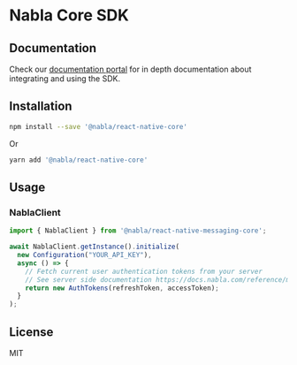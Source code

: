 # Nabla Core SDK

## Documentation

Check our [documentation portal](https://docs.nabla.com/) for in depth documentation about integrating and using the SDK.

## Installation

```sh
npm install --save '@nabla/react-native-core'
```

Or

```sh
yarn add '@nabla/react-native-core'
```

## Usage

### NablaClient

```ts
import { NablaClient } from '@nabla/react-native-messaging-core';

await NablaClient.getInstance().initialize(
  new Configuration("YOUR_API_KEY"),
  async () => {
    // Fetch current user authentication tokens from your server
    // See server side documentation https://docs.nabla.com/reference/mobile-sdk-authentication for more details.
    return new AuthTokens(refreshToken, accessToken);
  }
);
```

## License

MIT
